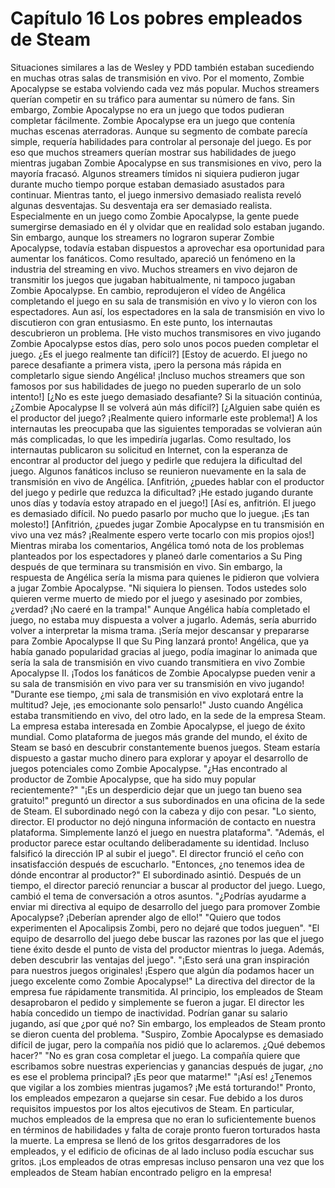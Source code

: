 
# Capítulo 16 Los pobres empleados de Steam


Situaciones similares a las de Wesley y PDD también estaban sucediendo en muchas otras salas de transmisión en vivo.
Por el momento, Zombie Apocalypse se estaba volviendo cada vez más popular. Muchos streamers querían competir en su tráfico para aumentar su número de fans.
Sin embargo, Zombie Apocalypse no era un juego que todos pudieran completar fácilmente.
Zombie Apocalypse era un juego que contenía muchas escenas aterradoras. Aunque su segmento de combate parecía simple, requería habilidades para controlar al personaje del juego.
Es por eso que muchos streamers querían mostrar sus habilidades de juego mientras jugaban Zombie Apocalypse en sus transmisiones en vivo, pero la mayoría fracasó.
Algunos streamers tímidos ni siquiera pudieron jugar durante mucho tiempo porque estaban demasiado asustados para continuar.
Mientras tanto, el juego inmersivo demasiado realista reveló algunas desventajas.
Su desventaja era ser demasiado realista. Especialmente en un juego como Zombie Apocalypse, la gente puede sumergirse demasiado en él y olvidar que en realidad solo estaban jugando.
Sin embargo, aunque los streamers no lograron superar Zombie Apocalypse, todavía estaban dispuestos a aprovechar esa oportunidad para aumentar los fanáticos.
Como resultado, apareció un fenómeno en la industria del streaming en vivo. Muchos streamers en vivo dejaron de transmitir los juegos que jugaban habitualmente, ni tampoco jugaban Zombie Apocalypse.
En cambio, reprodujeron el vídeo de Angélica completando el juego en su sala de transmisión en vivo y lo vieron con los espectadores.
Aun así, los espectadores en la sala de transmisión en vivo lo discutieron con gran entusiasmo.
En este punto, los internautas descubrieron un problema.
[He visto muchos transmisores en vivo jugando Zombie Apocalypse estos días, pero solo unos pocos pueden completar el juego. ¿Es el juego realmente tan difícil?]
[Estoy de acuerdo. El juego no parece desafiante a primera vista, ¡pero la persona más rápida en completarlo sigue siendo Angélica! ¡Incluso muchos streamers que son famosos por sus habilidades de juego no pueden superarlo de un solo intento!]
[¿No es este juego demasiado desafiante? Si la situación continúa, ¿Zombie Apocalypse II se volverá aún más difícil?]
[¿Alguien sabe quién es el productor del juego? ¡Realmente quiero informarle este problema!]
A los internautas les preocupaba que las siguientes temporadas se volvieran aún más complicadas, lo que les impediría jugarlas.
Como resultado, los internautas publicaron su solicitud en Internet, con la esperanza de encontrar al productor del juego y pedirle que redujera la dificultad del juego.
Algunos fanáticos incluso se reunieron nuevamente en la sala de transmisión en vivo de Angélica.
[Anfitrión, ¿puedes hablar con el productor del juego y pedirle que reduzca la dificultad? ¡He estado jugando durante unos días y todavía estoy atrapado en el juego!]
[Así es, anfitrión. El juego es demasiado difícil. No puedo pasarlo por mucho que lo juegue. ¡Es tan molesto!]
[Anfitrión, ¿puedes jugar Zombie Apocalypse en tu transmisión en vivo una vez más? ¡Realmente espero verte tocarlo con mis propios ojos!]
Mientras miraba los comentarios, Angélica tomó nota de los problemas planteados por los espectadores y planeó darle comentarios a Su Ping después de que terminara su transmisión en vivo.
Sin embargo, la respuesta de Angélica sería la misma para quienes le pidieron que volviera a jugar Zombie Apocalypse.
"Ni siquiera lo piensen. Todos ustedes solo quieren verme muerto de miedo por el juego y asesinado por zombies, ¿verdad? ¡No caeré en la trampa!"
Aunque Angélica había completado el juego, no estaba muy dispuesta a volver a jugarlo.
Además, sería aburrido volver a interpretar la misma trama. ¡Sería mejor descansar y prepararse para Zombie Apocalypse II que Su Ping lanzará pronto!
Angélica, que ya había ganado popularidad gracias al juego, podía imaginar lo animada que sería la sala de transmisión en vivo cuando transmitiera en vivo Zombie Apocalypse II.
¡Todos los fanáticos de Zombie Apocalypse pueden venir a su sala de transmisión en vivo para ver su transmisión en vivo jugando!
"Durante ese tiempo, ¿mi sala de transmisión en vivo explotará entre la multitud? Jeje, ¡es emocionante solo pensarlo!"
Justo cuando Angélica estaba transmitiendo en vivo, del otro lado, en la sede de la empresa Steam.
La empresa estaba interesada en Zombie Apocalypse, el juego de éxito mundial.
Como plataforma de juegos más grande del mundo, el éxito de Steam se basó en descubrir constantemente buenos juegos.
Steam estaría dispuesto a gastar mucho dinero para explorar y apoyar el desarrollo de juegos potenciales como Zombie Apocalypse.
"¿Has encontrado al productor de Zombie Apocalypse, que ha sido muy popular recientemente?"
"¡Es un desperdicio dejar que un juego tan bueno sea gratuito!"
preguntó un director a sus subordinados en una oficina de la sede de Steam.
El subordinado negó con la cabeza y dijo con pesar.
"Lo siento, director. El productor no dejó ninguna información de contacto en nuestra plataforma. Simplemente lanzó el juego en nuestra plataforma".
"Además, el productor parece estar ocultando deliberadamente su identidad. Incluso falsificó la dirección IP al subir el juego".
El director frunció el ceño con insatisfacción después de escucharlo.
"Entonces, ¿no tenemos idea de dónde encontrar al productor?"
El subordinado asintió.
Después de un tiempo, el director pareció renunciar a buscar al productor del juego. Luego, cambió el tema de conversación a otros asuntos.
"¿Podrías ayudarme a enviar mi directiva al equipo de desarrollo del juego para promover Zombie Apocalypse? ¡Deberían aprender algo de ello!"
"Quiero que todos experimenten el Apocalipsis Zombi, pero no dejaré que todos jueguen".
"El equipo de desarrollo del juego debe buscar las razones por las que el juego tiene éxito desde el punto de vista del productor mientras lo juega. Además, deben descubrir las ventajas del juego".
"¡Esto será una gran inspiración para nuestros juegos originales! ¡Espero que algún día podamos hacer un juego excelente como Zombie Apocalypse!"
La directiva del director de la empresa fue rápidamente transmitida.
Al principio, los empleados de Steam desaprobaron el pedido y simplemente se fueron a jugar.
El director les había concedido un tiempo de inactividad. Podrían ganar su salario jugando, así que ¿por qué no?
Sin embargo, los empleados de Steam pronto se dieron cuenta del problema.
"Suspiro, Zombie Apocalypse es demasiado difícil de jugar, pero la compañía nos pidió que lo aclaremos. ¿Qué debemos hacer?"
"No es gran cosa completar el juego. La compañía quiere que escribamos sobre nuestras experiencias y ganancias después de jugar, ¿no es ese el problema principal? ¡Es peor que matarme!"
"¡Así es! ¿Tenemos que vigilar a los zombies mientras jugamos? ¡Me está torturando!"
Pronto, los empleados empezaron a quejarse sin cesar.
Fue debido a los duros requisitos impuestos por los altos ejecutivos de Steam. 
En particular, muchos empleados de la empresa que no eran lo suficientemente buenos en términos de habilidades y falta de coraje pronto fueron torturados hasta la muerte.
La empresa se llenó de los gritos desgarradores de los empleados, y el edificio de oficinas de al lado incluso podía escuchar sus gritos.
¡Los empleados de otras empresas incluso pensaron una vez que los empleados de Steam habían encontrado peligro en la empresa!
